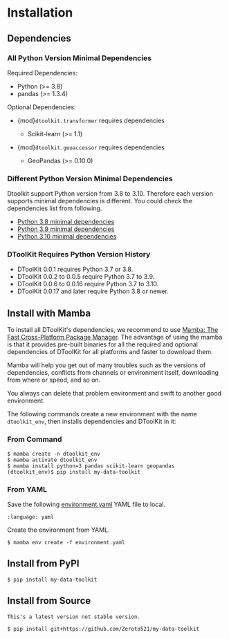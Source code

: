 # Installation

## Dependencies

### All Python Version Minimal Dependencies

Required Dependencies:

- Python (>= 3.8)
- pandas (>= 1.3.4)

Optional Dependencies:

- {mod}`dtoolkit.transformer` requires dependencies

  - Scikit-learn (>= 1.1)

- {mod}`dtoolkit.geoaccessor` requires dependencies

  - GeoPandas (>= 0.10.0)

### Different Python Version Minimal Dependencies

Dtoolkit support Python version from 3.8 to 3.10.
Therefore each version supports minimal dependencies is different.
You could check the dependencies list from following.

- [Python 3.8 minimal dependencies](https://github.com/Zeroto521/my-data-toolkit/blob/master/ci/env/38-minimal.yaml)
- [Python 3.9 minimal dependencies](https://github.com/Zeroto521/my-data-toolkit/blob/master/ci/env/39-minimal.yaml)
- [Python 3.10 minimal dependencies](https://github.com/Zeroto521/my-data-toolkit/blob/master/ci/env/310-minimal.yaml)

### DToolKit Requires Python Version History

- DToolKit 0.0.1 requires Python 3.7 or 3.8.
- DToolKit 0.0.2 to 0.0.5 require Python 3.7 to 3.9.
- DToolKit 0.0.6 to 0.0.16 require Python 3.7 to 3.10.
- DToolKit 0.0.17 and later require Python 3.8 or newer.

## Install with Mamba

To install all DToolKit's dependencies, we recommend to use [Mamba: The Fast Cross-Platform Package Manager](https://mamba.readthedocs.io/).
The advantage of using the mamba is that it provides pre-built binaries for all the
required and optional dependencies of DToolKit for all platforms and faster to download them.

Mamba will help you get out of many troubles such as the versions of dependencies,
conflicts from channels or environment itself, downloading from where or speed, and so on.

You always can delete that problem environment and swift to another good environment.

The following commands create a new environment with the name `dtoolkit_env`,
then installs dependencies and DToolKit in it:

### From Command

```console
$ mamba create -n dtoolkit_env
$ mamba activate dtoolkit_env
$ mamba install python=3 pandas scikit-learn geopandas
(dtoolkit_env)$ pip install my-data-toolkit
```

### From YAML

Save the following [environment.yaml](../../../environment.yaml) YAML file to local.

```{literalinclude} ../../../environment.yaml
:language: yaml
```

Create the environment from YAML.

```console
$ mamba env create -f environment.yaml
```

## Install from PyPI

```console
$ pip install my-data-toolkit
```

## Install from Source

```{warning}
This's a latest version not stable version.
```

```console
$ pip install git+https://github.com/Zeroto521/my-data-toolkit
```
